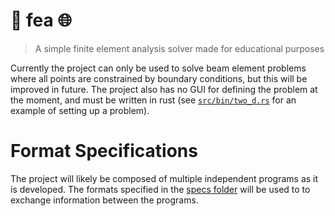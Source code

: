 # :bridge_at_night: fea :globe_with_meridians:

> A simple finite element analysis solver made for educational purposes


Currently the project can only be used to solve beam element problems where all points are constrained
by boundary conditions, but this will be improved in future.
The project also has no GUI for defining the problem at the moment, and must be written
in rust (see [`src/bin/two_d.rs`](./src/bin/two_d.rs) for an example of setting up a problem).

# Format Specifications

The project will likely be composed of multiple independent programs as it is developed.
The formats specified in the [specs folder](./specs) will be used to to exchange information between
the programs.
